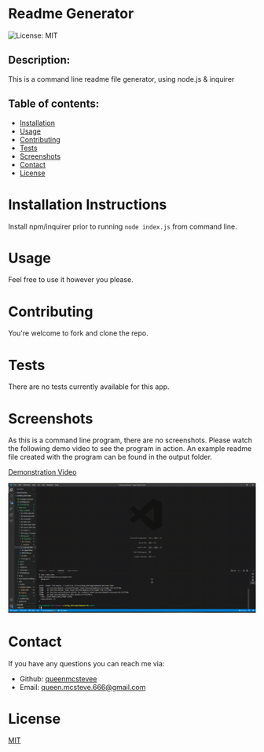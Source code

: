 # Readme Generator

![License: MIT](https://img.shields.io/badge/License-MIT-yellow.svg)

## Description:

This is a command line readme file generator, using node.js & inquirer

## Table of contents:

- [Installation](#installation)
- [Usage](#usage)
- [Contributing](#contributing)
- [Tests](#tests)
- [Screenshots](#screenshots)
- [Contact](#contact)
- [License](#license)

# Installation Instructions

Install npm/inquirer prior to running `node index.js` from command line.

# Usage

Feel free to use it however you please.

# Contributing

You're welcome to fork and clone the repo.

# Tests

There are no tests currently available for this app.

# Screenshots

As this is a command line program, there are no screenshots. Please watch the following demo video to see the program in action. An example readme file created with the program can be found in the output folder.

[Demonstration Video](https://watch.screencastify.com/v/4C4WWdbCz0kG146IEwkr)

![gif](./assets/images/readme-generator-demo.gif)

# Contact

If you have any questions you can reach me via:

- Github: [queenmcstevee](https://github.com/queenmcstevee)
- Email: [queen.mcsteve.666@gmail.com](mailto:queen.mcsteve.666@gmail.com)

# License

[MIT](https://opensource.org/licenses/MIT)
